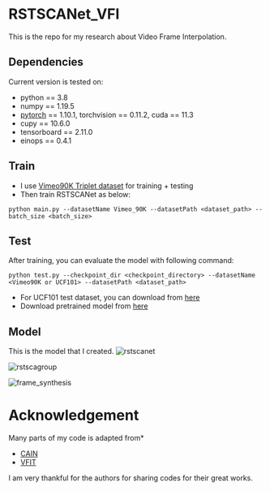 # RSTSCANet_VFI
This is the repo for my research about Video Frame Interpolation.

## Dependencies
Current version is tested on: 
* python == 3.8
* numpy == 1.19.5
* [pytorch](https://pytorch.org/) == 1.10.1, torchvision == 0.11.2, cuda == 11.3
* cupy == 10.6.0
* tensorboard == 2.11.0
* einops == 0.4.1

## Train
* I use [Vimeo90K Triplet dataset](http://toflow.csail.mit.edu/) for training + testing
* Then train RSTSCANet as below:
```
python main.py --datasetName Vimeo_90K --datasetPath <dataset_path> --batch_size <batch_size>
```

## Test
After training, you can evaluate the model with following command:
```
python test.py --checkpoint_dir <checkpoint_directory> --datasetName <Vimeo90K or UCF101> --datasetPath <dataset_path> 
```

* For UCF101 test dataset, you can download from [here](https://drive.google.com/file/d/0B7EVK8r0v71pdHBNdXB6TE1wSTQ/view?resourcekey=0-r6ihCy20h3kbgZ3ZdimPiA)
* Download pretrained model from [here](https://www.dropbox.com/scl/fo/ayey1dcz9f9bit78rbmy4/h?dl=0&rlkey=4d2x7prwi3izhuzlph6sa1jdj)


## Model
This is the model that I created.
![rstscanet]([https://www.dropbox.com/s/hd57i1q0knf6rc3/rstscanet.png?dl=0](https://user-images.githubusercontent.com/105159083/218031581-b6e48dfc-63f9-4eab-ba27-bcdce5262839.png))

![rstscagroup]([https://www.dropbox.com/s/2kbwqexkpzpxwil/frame_systhesis.png?dl=0](https://user-images.githubusercontent.com/105159083/218031635-485e48a3-21e8-4127-add9-cc282f9b2355.png))

![frame_synthesis]([https://www.dropbox.com/s/2kbwqexkpzpxwil/frame_systhesis.png?dl=0](https://user-images.githubusercontent.com/105159083/218031647-f478d6ea-ea1d-4a43-ad82-234ede0b4d4c.png))

# Acknowledgement
Many parts of my code is adapted from*
* [CAIN](https://github.com/myungsub/CAIN)
* [VFIT](https://github.com/zhshi0816/Video-Frame-Interpolation-Transformer)

I am very thankful for the authors for sharing codes for their great works.
